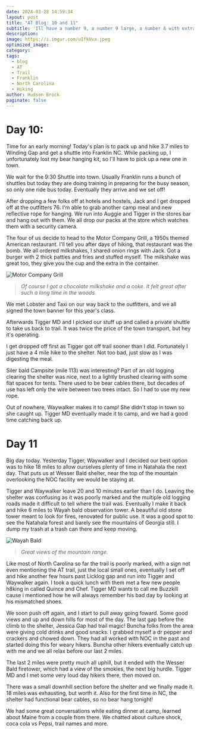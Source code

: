 ```yaml
---
date: 2024-03-28 14:59:34
layout: post
title: "AT Blog: 10 and 11"
subtitle: 'Ill have a number 9, a number 9 large, a number 6 with extra dip..'
description:
image: https://i.imgur.com/uIfkUva.jpeg
optimized_image: 
category:
tags:
  - blog
  - AT
  - Trail
  - Franklin
  - North Carolina
  - Hiking
author: Hudson Brock
paginate: false
---
```


# Day 10:

Time for an early morning! Today's plan is to pack up and hike 3.7 miles to Winding Gap and get a shuttle into Franklin NC. While packing up, I unfortunately lost my bear hanging kit, so I'll have to pick up a new one in town.

We wait for the 9:30 Shuttle into town. Usually Franklin runs a bunch of shuttles but today they are doing training in preparing for the busy season, so only one ride bus today. Eventually they arrive and we set off!

After dropping a few folks off at hotels and hostels, Jack and I get dropped off at the outfitters 76. I'm able to grab another camp meal and new reflective rope for hanging. We run into Auggie and Tigger in the stores bar and hang out with them. We all drop our packs at the store which watches them with a security camera.

The four of us decide to head to the Motor Company Grill, a 1950s themed American restaurant. I'll tell you after days of hiking, that restaurant was the bomb. We all ordered milkshakes, I shared onion rings with Jack. Got a burger with 2 thick patties and fries and stuffed myself. The milkshake was great too, they give you the cup and the extra in the container.


![Motor Company Grill](
https://res.cloudinary.com/disol99xr/image/upload/v1711657320/xdasdu969mfa2qfeogou.jpg "Motor Company Grill")

> *Of course I got a chocolate milkshake and a coke. It felt great after such a long time in the woods.*

We met Lobster and Taxi on our way back to the outfitters, and we all signed the town banner for this year's class.

Afterwards Tigger MD and I picked our stuff up and called a private shuttle to take us back to trail. It was twice the price of the town transport, but hey it's operating.

I get dropped off first as Tigger got off trail sooner than I did. Fortunately I just have a 4 mile hike to the shelter. Not too bad, just slow as I was digesting the meal. 

Siler bald Campsite (mile 113) was interesting? Part of an old logging clearing the shelter was nice, next to a lightly brushed clearing with some flat spaces for tents. There used to be bear cables there, but decades of use has left only the wire between two trees intact. So I had to use my new rope.

Out of nowhere, Waywalker makes it to camp! She didn't stop in town so she caught up. Tigger MD eventually made it to camp, and we had a good time catching back up.

# Day 11

Big day today. Yesterday Tigger, Waywalker and I decided our best option was to hike 18 miles to allow ourselves plenty of time in Natahala the next day. That puts us at Wesser Bald shelter, near the top of the mountain overlooking the NOC facility we would be staying at.

Tigger and Waywalker leave 20 and 10 minutes earlier than I do. Leaving the shelter was confusing as it was poorly marked and the multiple old logging roads made it difficult to tell where the trail was. Eventually I make it back and hike 6 miles to Wayah bald observation tower. A beautiful old stone tower meant to look for fires, renovated for public use. It was a good spot to see the Natahala forest and barely see the mountains of Georgia still. I dump my trash at a trash can there and keep moving.


![Wayah Bald](https://i.imgur.com/tvzi9pa.jpeg "Wayah Bald View")

> *Great views of the mountain range.*

Like most of North Carolina so far the trail is poorly marked, with a sign not even mentioning the AT trail, just the local small ones, eventually I set off and hike another few hours past Licklog gap and run into Tigger and Waywalker again. I took a quick lunch with them met a few new people h8king in called Quince and Chef. Tigger MD wants to call me Buzzkill cause i mentioned how he will always remember his bad day by looking at his mismatched shoes. 

We soon push off again, and I start to pull away going foward. Some good views and up and down hills for most of the day. The last gap before the climb to the shelter, Jessica Gap had trail magic! Buncha folks from the area were giving cold drinks and good snacks. I grabbed myself a dr pepper and crackers and chowed down. They had all worked with NOC in the past and started doing this for weary hikers. Buncha other hikers eventually catch up with me and we all relax before our last 2 miles.

The last 2 miles were pretty much all uphill, but it ended with the Wesser Bald firetower, which had a view of the smokies, the next big hurdle. Tigger MD and I met some very loud day hikers there, then moved on.

There was a small downhill section before the shelter and we finally made it. 18 miles was exhausting, but worth it. Also for the first time in NC, the shelter had functional bear cables, so no bear hang tonight! 

We had some great conversations while eating dinner at camp, learned about Maine from a couple from there. We chatted about culture shock, coca cola vs Pepsi, trail names and more.

